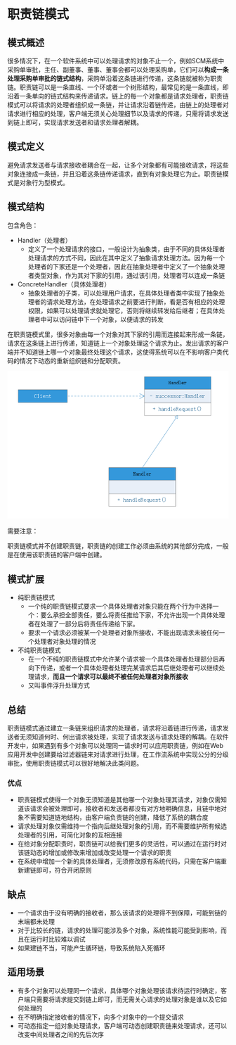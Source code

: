 # 职责链模式

## 模式概述
很多情况下，在一个软件系统中可以处理请求的对象不止一个，例如SCM系统中采购单审批，主任、副董事、董事、董事会都可以处理采购单，它们可以**构成一条处理采购单审批的链式结构**，采购单沿着这条链进行传递，这条链就被称为职责链。职责链可以是一条直线、一个环或者一个树形结构，最常见的是一条直线，即沿着一条单向的链式结构来传递请求。链上的每一个对象都是请求处理者，职责链模式可以将请求的处理者组织成一条链，并让请求沿着链传递，由链上的处理者对请求进行相应的处理，客户端无须关心处理细节以及请求的传递，只需将请求发送到链上即可，实现请求发送者和请求处理者解耦。

## 模式定义
避免请求发送者与请求接收者耦合在一起，让多个对象都有可能接收请求，将这些对象连接成一条链，并且沿着这条链传递请求，直到有对象处理它为止。职责链模式是对象行为型模式。

## 模式结构
包含角色：
- Handler（处理者）
    - 定义了一个处理请求的接口，一般设计为抽象类，由于不同的具体处理者处理请求的方式不同，因此在其中定义了抽象请求处理方法。因为每一个处理者的下家还是一个处理者，因此在抽象处理者中定义了一个抽象处理者类型对象，作为其对下家的引用，通过该引用，处理者可以连成一条链
- ConcreteHandler（具体处理者）
    - 抽象处理者的子类，可以处理用户请求，在具体处理者类中实现了抽象处理者的请求处理方法，在处理请求之前要进行判断，看是否有相应的处理权限，如果可以处理请求就处理它，否则将继续转发给后继者；在具体处理者中可以访问链中下一个对象，以便请求的转发

在职责链模式里，很多对象由每一个对象对其下家的引用而连接起来形成一条链，请求在这条链上进行传递，知道链上一个对象处理这个请求为止。发出请求的客户端并不知道链上哪一个对象最终处理这个请求，这使得系统可以在不影响客户类代码的情况下动态的重新组织链和分配职责。

![](chain_of_responsibility.png)

需要注意：

职责链模式并不创建职责链，职责链的创建工作必须由系统的其他部分完成，一般是在使用该职责链的客户端中创建。

## 模式扩展
- 纯职责链模式
    - 一个纯的职责链模式要求一个具体处理者对象只能在两个行为中选择一个：要么承担全部责任，要么将责任推给下家，不允许出现一个具体处理者在处理了一部分后将责任传递给下家。
    - 要求一个请求必须被某一个处理者对象所接收，不能出现请求未被任何一个处理者对象处理的情况
- 不纯职责链模式
    - 在一个不纯的职责链模式中允许某个请求被一个具体处理者处理部分后再向下传递，或者一个具体处理者处理完某请求后其后继处理者可以继续处理请求，**而且一个请求可以最终不被任何处理者对象所接收**
    - 又叫事件浮升处理方式

## 总结
职责链模式通过建立一条链来组织请求的处理者，请求将沿着链进行传递，请求发送者无须知道何时、何出请求被处理，实现了请求发送与请求处理的解耦。在软件开发中，如果遇到有多个对象可以处理同一请求时可以应用职责链，例如在Web应用开发中创建要给过滤器链来对请求进行处理，在工作流系统中实现公分的分级审批，使用职责链模式可以很好地解决此类问题。

### 优点
- 职责链模式使得一个对象无须知道是其他哪一个对象处理其请求，对象仅需知道该请求会被处理即可，接收者和发送者都没有对方地明确信息，且链中地对象不需要知道链地结构，由客户端负责链的创建，降低了系统的耦合度
- 请求处理对象仅需维持一个指向后继处理对象的引用，而不需要维护所有候选处理者的引用，可简化对象的互相连接
- 在给对象分配职责时，职责链可以给我们更多的灵活性，可以通过在运行时对该链动态的增加或修改来增加或改变处理一个请求的职责
- 在系统中增加一个新的具体处理者，无须修改原有系统代码，只需在客户端重新建链即可，符合开闭原则

## 缺点
- 一个请求由于没有明确的接收者，那么该请求的处理得不到保障，可能到链的末端都未处理
- 对于比较长的链，请求的处理可能涉及多个对象，系统性能可能受到影响，而且在运行时比较难以调试
- 如果建链不当，可能产生循环链，导致系统陷入死循环

## 适用场景
- 有多个对象可以处理同一个请求，具体哪个对象处理该请求待运行时确定，客户端只需要将请求提交到链上即可，而无需关心请求的处理对象是谁以及它如何处理的
- 在不明确指定接收者的情况下，向多个对象中的一个提交请求
- 可动态指定一组对象处理请求，客户端可动态创建职责链来处理请求，还可以改变中间处理者之间的先后次序